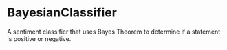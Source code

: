 # BayesianClassifier
A sentiment classifier that uses Bayes Theorem to determine if a statement is positive or negative.
